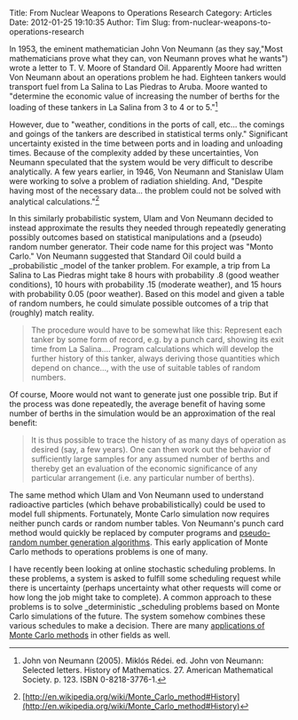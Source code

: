 Title: From Nuclear Weapons to Operations Research
Category: Articles
Date: 2012-01-25 19:10:35
Author: Tim
Slug: from-nuclear-weapons-to-operations-research

In 1953, the eminent mathematician John Von Neumann (as they say,"Most mathematicians prove what they can, von Neumann proves what he wants") wrote a letter to T. V. Moore of Standard Oil. Apparently Moore had written Von Neumann about an operations problem he had. Eighteen tankers would transport fuel from La Salina to Las Piedras to Aruba. Moore wanted to "determine the economic value of increasing the number of berths for the loading of these tankers in La Salina from 3 to 4 or to 5."[^1nuclear]

However, due to "weather, conditions in the ports of call, etc... the comings and goings of the tankers are described in statistical terms only." Significant uncertainty existed in the time between ports and in loading and unloading times. Because of the complexity added by these uncertainties, Von Neumann speculated that the system would be very difficult to describe analytically. A few years earlier, in 1946, Von Neumann and Stanislaw Ulam were working to solve a problem of radiation shielding. And, "Despite having most of the necessary data... the problem could not be solved with analytical calculations."[^2nuclear]

In this similarly probabilistic system, Ulam and Von Neumann decided to instead approximate the results they needed through repeatedly generating possibly outcomes based on statistical manipulations and a (pseudo) random number generator. Their code name for this project was "Monto Carlo." Von Neumann suggested that Standard Oil could build a _probabilistic _model of the tanker problem. For example, a trip from La Salina to Las Piedras might take 8 hours with probability .8 (good weather conditions), 10 hours with probability .15 (moderate weather), and 15 hours with probability 0.05 (poor weather). Based on this model and given a table of random numbers, he could simulate possible outcomes of a trip that (roughly) match reality.

> The procedure would have to be somewhat like this: Represent each tanker by some form of record, e.g. by a punch card, showing its exit time from La Salina.... Program calculations which will develop the further history of this tanker, always deriving those quantities which depend on chance..., with the use of suitable tables of random numbers.

Of course, Moore would not want to generate just one possible trip. But if the process was done repeatedly, the average benefit of having some number of berths in the simulation would be an approximation of the real benefit:

> It is thus possible to trace the history of as many days of operation as desired (say, a few years). One can then work out the behavior of sufficiently large samples for any assumed number of berths and thereby get an evaluation of the economic significance of any particular arrangement (i.e. any particular number of berths).

The same method which Ulam and Von Neumann used to understand radioactive particles (which behave probabilistically) could be used to model full shipments. Fortunately, Monte Carlo simulation now requires neither punch cards or random number tables. Von Neumann's punch card method would quickly be replaced by computer programs and [pseudo-random number generation algorithms](http://www.codeproject.com/Articles/25172/Simple-Random-Number-Generation). This early application of Monte Carlo methods to operations problems is one of many.

I have recently been looking at online stochastic scheduling problems. In these problems, a system is asked to fulfill some scheduling request while there is uncertainty (perhaps uncertainty what other requests will come or how long the job might take to complete). A common approach to these problems is to solve _deterministic _scheduling problems based on Monte Carlo simulations of the future. The system somehow combines these various schedules to make a decision. There are many [applications of Monte Carlo methods](http://en.wikipedia.org/wiki/Monte_Carlo_method#Applications) in other fields as well.

[^1nuclear]: John von Neumann (2005). Miklós Rédei. ed. John von Neumann: Selected letters. History of Mathematics. 27. American Mathematical Society. p. 123. ISBN 0-8218-3776-1.

[^2nuclear]: [http://en.wikipedia.org/wiki/Monte_Carlo_method#History](http://en.wikipedia.org/wiki/Monte_Carlo_method#History)
